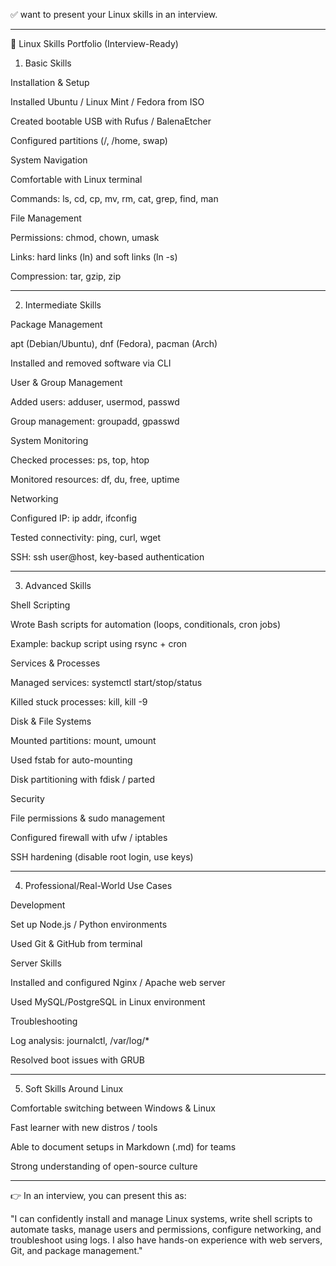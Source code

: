 ✅ want to present your Linux skills in an interview.

---

🚀 Linux Skills Portfolio (Interview-Ready)

1. Basic Skills

Installation & Setup

Installed Ubuntu / Linux Mint / Fedora from ISO

Created bootable USB with Rufus / BalenaEtcher

Configured partitions (/, /home, swap)


System Navigation

Comfortable with Linux terminal

Commands: ls, cd, cp, mv, rm, cat, grep, find, man


File Management

Permissions: chmod, chown, umask

Links: hard links (ln) and soft links (ln -s)

Compression: tar, gzip, zip




---

2. Intermediate Skills

Package Management

apt (Debian/Ubuntu), dnf (Fedora), pacman (Arch)

Installed and removed software via CLI


User & Group Management

Added users: adduser, usermod, passwd

Group management: groupadd, gpasswd


System Monitoring

Checked processes: ps, top, htop

Monitored resources: df, du, free, uptime


Networking

Configured IP: ip addr, ifconfig

Tested connectivity: ping, curl, wget

SSH: ssh user@host, key-based authentication




---

3. Advanced Skills

Shell Scripting

Wrote Bash scripts for automation (loops, conditionals, cron jobs)

Example: backup script using rsync + cron


Services & Processes

Managed services: systemctl start/stop/status

Killed stuck processes: kill, kill -9


Disk & File Systems

Mounted partitions: mount, umount

Used fstab for auto-mounting

Disk partitioning with fdisk / parted


Security

File permissions & sudo management

Configured firewall with ufw / iptables

SSH hardening (disable root login, use keys)




---

4. Professional/Real-World Use Cases

Development

Set up Node.js / Python environments

Used Git & GitHub from terminal


Server Skills

Installed and configured Nginx / Apache web server

Used MySQL/PostgreSQL in Linux environment


Troubleshooting

Log analysis: journalctl, /var/log/*

Resolved boot issues with GRUB




---

5. Soft Skills Around Linux

Comfortable switching between Windows & Linux

Fast learner with new distros / tools

Able to document setups in Markdown (.md) for teams

Strong understanding of open-source culture



---

👉 In an interview, you can present this as:

"I can confidently install and manage Linux systems, write shell scripts to automate tasks, manage users and permissions, configure networking, and troubleshoot using logs. I also have hands-on experience with web servers, Git, and package management."



